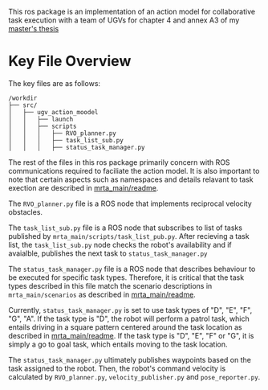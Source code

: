 This ros package is an implementation of an action model for collaborative task execution with a team of UGVs for  chapter 4 and annex A3 of my [master's thesis](https://github.com/albud187/optimized_task_coord/blob/main/.thesis/Budiman_Alfa_2023_Thesis.pdf)


# Key File Overview

The key files are as follows:

```
/workdir
├── src/
│   ├── ugv_action_moodel
│   │   ├── launch
│   │   ├── scripts
│   │   │   ├── RVO_planner.py
│   │   │   ├── task_list_sub.py
│   │   │   ├── status_task_manager.py
```
The rest of the files in this ros package primarily concern with ROS communications required to faciliate the action model. It is also important to note that certain aspects such as namespaces and details relavant to task exection are described in [mrta_main/readme](https://github.com/albud187/optimized_task_coord/blob/main/src/mrta_main/README.md).

The `RVO_planner.py` file is a ROS node that implements reciprocal velocity obstacles.

The `task_list_sub.py` file is a ROS node that subscribes to list of tasks published by `mrta_main/scripts/task_list_pub.py`. After recieving a task list, the `task_list_sub.py` node checks the robot's availability and if avaialble, publishes the next task to `status_task_manager.py`

The `status_task_manager.py` file is a ROS node that describes behaviour to be executed for specific task types. Therefore, it is critical that the task types described in this file match the scenario descriptions in `mrta_main/scenarios` as described in [mrta_main/readme](https://github.com/albud187/optimized_task_coord/blob/main/src/mrta_main/README.md).

Currently, `status_task_manager.py` is set to use task types of "D", "E", "F", "G", "A". If the task type is "D", the robot will perform a patrol task, which entails driving in a square pattern centered around the task location as described in [mrta_main/readme](https://github.com/albud187/optimized_task_coord/blob/main/src/mrta_main/README.md). If the task type is  "D", "E", "F" or "G", it is simply a go to goal task, which entails moving to the task location.

The `status_task_manager.py` ultimately publishes waypoints based on the task assigned to the robot. Then, the robot's command velocity is calculated by `RVO_planner.py`, `velocity_publisher.py` and `pose_reporter.py`.


